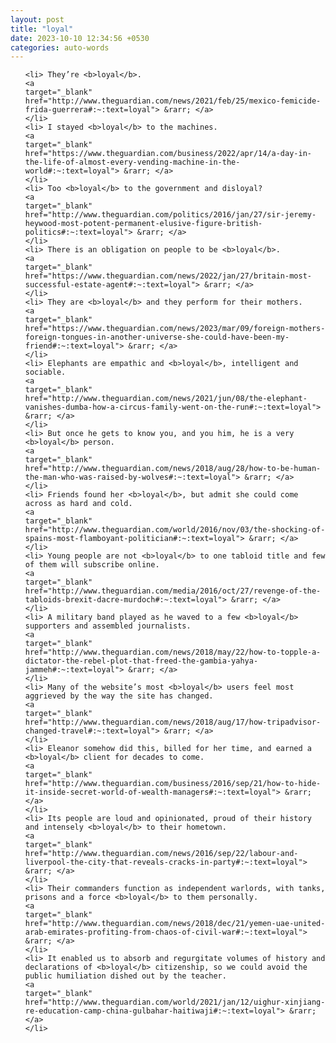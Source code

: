 ```yaml
---
layout: post
title: "loyal"
date: 2023-10-10 12:34:56 +0530
categories: auto-words
---
```

<ol>

    <li> They’re <b>loyal</b>.
    <a 
    target="_blank" 
    href="http://www.theguardian.com/news/2021/feb/25/mexico-femicide-frida-guerrera#:~:text=loyal"> &rarr; </a>
    </li>
    <li> I stayed <b>loyal</b> to the machines.
    <a 
    target="_blank" 
    href="https://www.theguardian.com/business/2022/apr/14/a-day-in-the-life-of-almost-every-vending-machine-in-the-world#:~:text=loyal"> &rarr; </a>
    </li>
    <li> Too <b>loyal</b> to the government and disloyal?
    <a 
    target="_blank" 
    href="http://www.theguardian.com/politics/2016/jan/27/sir-jeremy-heywood-most-potent-permanent-elusive-figure-british-politics#:~:text=loyal"> &rarr; </a>
    </li>
    <li> There is an obligation on people to be <b>loyal</b>.
    <a 
    target="_blank" 
    href="https://www.theguardian.com/news/2022/jan/27/britain-most-successful-estate-agent#:~:text=loyal"> &rarr; </a>
    </li>
    <li> They are <b>loyal</b> and they perform for their mothers.
    <a 
    target="_blank" 
    href="https://www.theguardian.com/news/2023/mar/09/foreign-mothers-foreign-tongues-in-another-universe-she-could-have-been-my-friend#:~:text=loyal"> &rarr; </a>
    </li>
    <li> Elephants are empathic and <b>loyal</b>, intelligent and sociable.
    <a 
    target="_blank" 
    href="http://www.theguardian.com/news/2021/jun/08/the-elephant-vanishes-dumba-how-a-circus-family-went-on-the-run#:~:text=loyal"> &rarr; </a>
    </li>
    <li> But once he gets to know you, and you him, he is a very <b>loyal</b> person.
    <a 
    target="_blank" 
    href="http://www.theguardian.com/news/2018/aug/28/how-to-be-human-the-man-who-was-raised-by-wolves#:~:text=loyal"> &rarr; </a>
    </li>
    <li> Friends found her <b>loyal</b>, but admit she could come across as hard and cold.
    <a 
    target="_blank" 
    href="http://www.theguardian.com/world/2016/nov/03/the-shocking-of-spains-most-flamboyant-politician#:~:text=loyal"> &rarr; </a>
    </li>
    <li> Young people are not <b>loyal</b> to one tabloid title and few of them will subscribe online.
    <a 
    target="_blank" 
    href="http://www.theguardian.com/media/2016/oct/27/revenge-of-the-tabloids-brexit-dacre-murdoch#:~:text=loyal"> &rarr; </a>
    </li>
    <li> A military band played as he waved to a few <b>loyal</b> supporters and assembled journalists.
    <a 
    target="_blank" 
    href="http://www.theguardian.com/news/2018/may/22/how-to-topple-a-dictator-the-rebel-plot-that-freed-the-gambia-yahya-jammeh#:~:text=loyal"> &rarr; </a>
    </li>
    <li> Many of the website’s most <b>loyal</b> users feel most aggrieved by the way the site has changed.
    <a 
    target="_blank" 
    href="http://www.theguardian.com/news/2018/aug/17/how-tripadvisor-changed-travel#:~:text=loyal"> &rarr; </a>
    </li>
    <li> Eleanor somehow did this, billed for her time, and earned a <b>loyal</b> client for decades to come.
    <a 
    target="_blank" 
    href="http://www.theguardian.com/business/2016/sep/21/how-to-hide-it-inside-secret-world-of-wealth-managers#:~:text=loyal"> &rarr; </a>
    </li>
    <li> Its people are loud and opinionated, proud of their history and intensely <b>loyal</b> to their hometown.
    <a 
    target="_blank" 
    href="http://www.theguardian.com/news/2016/sep/22/labour-and-liverpool-the-city-that-reveals-cracks-in-party#:~:text=loyal"> &rarr; </a>
    </li>
    <li> Their commanders function as independent warlords, with tanks, prisons and a force <b>loyal</b> to them personally.
    <a 
    target="_blank" 
    href="http://www.theguardian.com/news/2018/dec/21/yemen-uae-united-arab-emirates-profiting-from-chaos-of-civil-war#:~:text=loyal"> &rarr; </a>
    </li>
    <li> It enabled us to absorb and regurgitate volumes of history and declarations of <b>loyal</b> citizenship, so we could avoid the public humiliation dished out by the teacher.
    <a 
    target="_blank" 
    href="http://www.theguardian.com/world/2021/jan/12/uighur-xinjiang-re-education-camp-china-gulbahar-haitiwaji#:~:text=loyal"> &rarr; </a>
    </li>